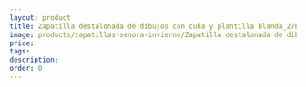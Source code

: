 ```yaml
---
layout: product
title: Zapatilla destalonada de dibujos con cuña y plantilla blanda_27Eu
image: products/zapatillas-senora-invierno/Zapatilla destalonada de dibujos con cuña y plantilla blanda_27Eu.jpeg
price: 
tags: 
description: 
order: 0
---
```

